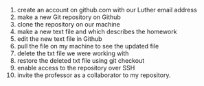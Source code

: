 1. create an account on github.com with our Luther email address
2. make a new Git repository on Github
3. clone the repository on our machine
4. make a new text file and which describes the homework
5. edit the new text file in Github
6. pull the file on my machine to see the updated file
7. delete the txt file we were working with
8. restore the deleted txt file using git checkout
9. enable access to the repository over SSH
10. invite the professor as a collaborator to my repository.


